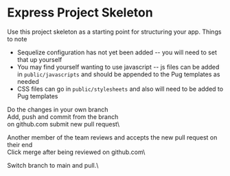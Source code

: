 # Express Project Skeleton

Use this project skeleton as a starting point for structuring your app. Things to note
* Sequelize configuration has not yet been added -- you will need to set that up yourself
* You may find yourself wanting to use javascript -- js files can be added in `public/javascripts` and should be appended to the Pug templates as needed
* CSS files can go in `public/stylesheets` and also will need to be added to Pug templates


Do the changes in your own branch\
Add, push and commit from the branch\
on github.com submit new pull request\

Another member of the team reviews and accepts the new pull request on their end\
Click merge after being reviewed on github.com\

Switch branch to main and pull.\